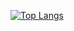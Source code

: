 [![Top Langs](https://github-readme-stats.vercel.app/api/top-langs/?username=sayyss)](https://www.youtube.com/watch?v=dQw4w9WgXcQ&ab_channel=RickAstleyVEVO)

